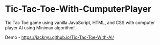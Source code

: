 # Tic-Tac-Toe-With-CumputerPlayer
Tic Tac Toe game using vanilla JavaScript, HTML, and CSS with computer player AI using Minimax algorithm!


Demo - https://jackryu.github.io/Tic-Tac-Toe-With-AI/
